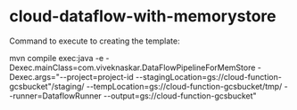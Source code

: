 # cloud-dataflow-with-memorystore


Command to execute to creating the template:

mvn compile exec:java -e -Dexec.mainClass=com.viveknaskar.DataFlowPipelineForMemStore -Dexec.args="--project=project-id --stagingLocation=gs://cloud-function-gcsbucket"/staging/ --tempLocation=gs://cloud-function-gcsbucket/tmp/ --runner=DataflowRunner --output=gs://cloud-function-gcsbucket"
